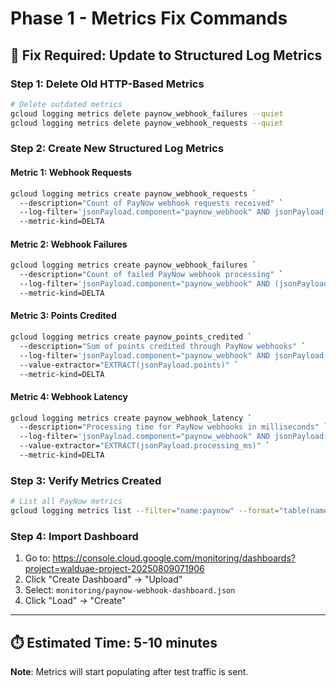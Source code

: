 # Phase 1 - Metrics Fix Commands

## 🔧 Fix Required: Update to Structured Log Metrics

### Step 1: Delete Old HTTP-Based Metrics
```bash
# Delete outdated metrics
gcloud logging metrics delete paynow_webhook_failures --quiet
gcloud logging metrics delete paynow_webhook_requests --quiet
```

### Step 2: Create New Structured Log Metrics

#### Metric 1: Webhook Requests
```bash
gcloud logging metrics create paynow_webhook_requests `
  --description="Count of PayNow webhook requests received" `
  --log-filter='jsonPayload.component="paynow_webhook" AND jsonPayload.message="Webhook received"' `
  --metric-kind=DELTA
```

#### Metric 2: Webhook Failures  
```bash
gcloud logging metrics create paynow_webhook_failures `
  --description="Count of failed PayNow webhook processing" `
  --log-filter='jsonPayload.component="paynow_webhook" AND (jsonPayload.severity="ERROR" OR jsonPayload.severity="WARNING")' `
  --metric-kind=DELTA
```

#### Metric 3: Points Credited
```bash
gcloud logging metrics create paynow_points_credited `
  --description="Sum of points credited through PayNow webhooks" `
  --log-filter='jsonPayload.component="paynow_webhook" AND jsonPayload.message="Webhook processed successfully" AND jsonPayload.points>0' `
  --value-extractor="EXTRACT(jsonPayload.points)" `
  --metric-kind=DELTA
```

#### Metric 4: Webhook Latency
```bash
gcloud logging metrics create paynow_webhook_latency `
  --description="Processing time for PayNow webhooks in milliseconds" `
  --log-filter='jsonPayload.component="paynow_webhook" AND jsonPayload.processing_ms>0' `
  --value-extractor="EXTRACT(jsonPayload.processing_ms)" `
  --metric-kind=DELTA
```

### Step 3: Verify Metrics Created
```bash
# List all PayNow metrics
gcloud logging metrics list --filter="name:paynow" --format="table(name,description)"
```

### Step 4: Import Dashboard
1. Go to: https://console.cloud.google.com/monitoring/dashboards?project=walduae-project-20250809071906
2. Click "Create Dashboard" → "Upload"
3. Select: `monitoring/paynow-webhook-dashboard.json`
4. Click "Load" → "Create"

---

## ⏱️ Estimated Time: 5-10 minutes

**Note**: Metrics will start populating after test traffic is sent.
